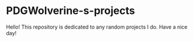 # PDGWolverine-s-projects
Hello! This repository is dedicated to any random projects I do. Have a nice day!
